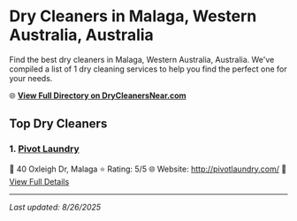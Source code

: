 # Dry Cleaners in Malaga, Western Australia, Australia

Find the best dry cleaners in Malaga, Western Australia, Australia. We've compiled a list of 1 dry cleaning services to help you find the perfect one for your needs.

🌐 **[View Full Directory on DryCleanersNear.com](https://drycleanersnear.com/city/Australia/Western%20Australia/Malaga)**

## Top Dry Cleaners

### 1. [Pivot Laundry](https://drycleanersnear.com/dryCleaner/68ad16961d9ee695c92531d6/pivot-laundry)
📍 40 Oxleigh Dr, Malaga
⭐ Rating: 5/5
🌐 Website: http://pivotlaundry.com/
🔗 [View Full Details](https://drycleanersnear.com/dryCleaner/68ad16961d9ee695c92531d6/pivot-laundry)


---

*Last updated: 8/26/2025*
